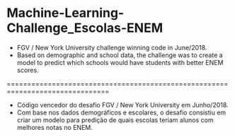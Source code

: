 # Machine-Learning-Challenge_Escolas-ENEM
 - FGV / New York University challenge winning code in June/2018.
 - Based on demographic and school data, the challenge was to create a model to predict which schools would have students with better ENEM scores.

===============================================================================

 - Código vencedor do desafio FGV / New York University em Junho/2018. 
 - Com base nos dados demográficos e escolares, o desafio consistiu em criar um modelo para predição de quais escolas teriam alunos com melhores notas no ENEM.

